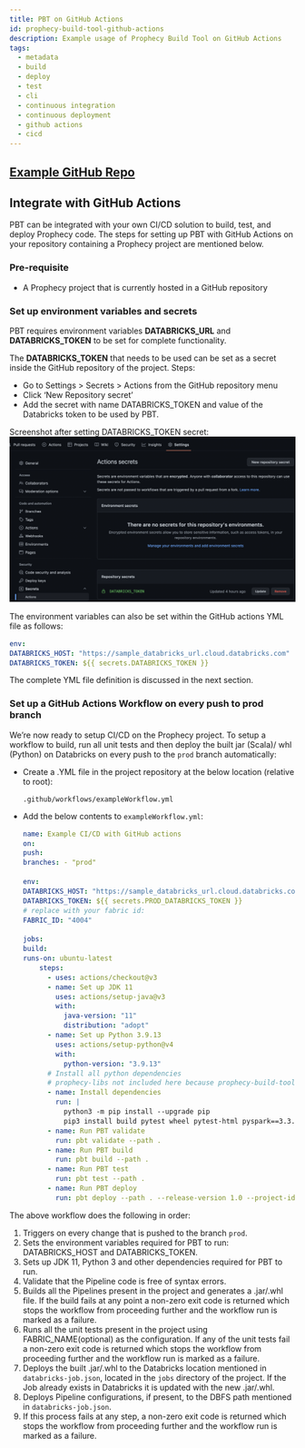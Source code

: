 ```yaml
---
title: PBT on GitHub Actions
id: prophecy-build-tool-github-actions
description: Example usage of Prophecy Build Tool on GitHub Actions
tags:
  - metadata
  - build
  - deploy
  - test
  - cli
  - continuous integration
  - continuous deployment
  - github actions
  - cicd
---
```


## [Example GitHub Repo](https://github.com/prophecy-samples/external-cicd-template)

## Integrate with GitHub Actions

PBT can be integrated with your own CI/CD solution to build, test, and deploy Prophecy code. The steps for setting up PBT with GitHub Actions on your repository containing a Prophecy project are mentioned below.

### Pre-requisite

- A Prophecy project that is currently hosted in a GitHub repository

### Set up environment variables and secrets

PBT requires environment variables **DATABRICKS_URL** and **DATABRICKS_TOKEN** to be set for complete functionality.

The **DATABRICKS_TOKEN** that needs to be used can be set as a secret inside the GitHub repository of the project.
Steps:

- Go to Settings > Secrets > Actions from the GitHub repository menu
- Click ‘New Repository secret’
- Add the secret with name DATABRICKS_TOKEN and value of the Databricks token to be used by PBT.

Screenshot after setting DATABRICKS_TOKEN secret:
![GitHub Actions Secret addition](img/pbt-github-secret.png)

The environment variables can also be set within the GitHub actions YML file as follows:

```yaml
env:
DATABRICKS_HOST: "https://sample_databricks_url.cloud.databricks.com"
DATABRICKS_TOKEN: ${{ secrets.DATABRICKS_TOKEN }}
```

The complete YML file definition is discussed in the next section.

### Set up a GitHub Actions Workflow on every push to prod branch

We’re now ready to setup CI/CD on the Prophecy project.
To setup a workflow to build, run all unit tests and then deploy the built jar (Scala)/ whl (Python) on Databricks on every push to the `prod` branch automatically:

- Create a .YML file in the project repository at the below location (relative to root):

  ```
  .github/workflows/exampleWorkflow.yml
  ```

- Add the below contents to `exampleWorkflow.yml`:

  ```yaml
  name: Example CI/CD with GitHub actions
  on:
  push:
  branches: - "prod"

  env:
  DATABRICKS_HOST: "https://sample_databricks_url.cloud.databricks.com"
  DATABRICKS_TOKEN: ${{ secrets.PROD_DATABRICKS_TOKEN }}
  # replace with your fabric id:
  FABRIC_ID: "4004"

  jobs:
  build:
  runs-on: ubuntu-latest
      steps:
        - uses: actions/checkout@v3
        - name: Set up JDK 11
          uses: actions/setup-java@v3
          with:
            java-version: "11"
            distribution: "adopt"
        - name: Set up Python 3.9.13
          uses: actions/setup-python@v4
          with:
            python-version: "3.9.13"
        # Install all python dependencies
        # prophecy-libs not included here because prophecy-build-tool takes care of it by reading each pipeline's setup.py
        - name: Install dependencies
          run: |
            python3 -m pip install --upgrade pip
            pip3 install build pytest wheel pytest-html pyspark==3.3.0  prophecy-build-tool
        - name: Run PBT validate
          run: pbt validate --path .
        - name: Run PBT build
          run: pbt build --path .
        - name: Run PBT test
          run: pbt test --path .
        - name: Run PBT deploy
          run: pbt deploy --path . --release-version 1.0 --project-id example_project_id
  ```

The above workflow does the following in order:

1. Triggers on every change that is pushed to the branch `prod`.
2. Sets the environment variables required for PBT to run: DATABRICKS_HOST and DATABRICKS_TOKEN.
3. Sets up JDK 11, Python 3 and other dependencies required for PBT to run.
4. Validate that the Pipeline code is free of syntax errors.
5. Builds all the Pipelines present in the project and generates a .jar/.whl file. If the build fails at any point a non-zero exit code is returned which stops the workflow from proceeding further and the workflow run is marked as a failure.
6. Runs all the unit tests present in the project using FABRIC_NAME(optional) as the configuration. If any of the unit tests fail a non-zero exit code is returned which stops the workflow from proceeding further and the workflow run is marked as a failure.
7. Deploys the built .jar/.whl to the Databricks location mentioned in `databricks-job.json`, located in the `jobs` directory of the project. If the Job already exists in Databricks it is updated with the new .jar/.whl.
8. Deploys Pipeline configurations, if present, to the DBFS path mentioned in `databricks-job.json`.
9. If this process fails at any step, a non-zero exit code is returned which stops the workflow from proceeding further and the workflow run is marked as a failure.
